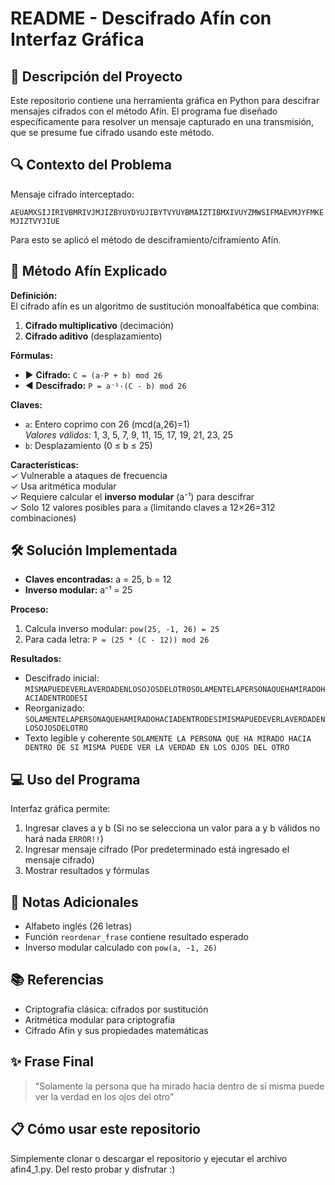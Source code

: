 # README - Descifrado Afín con Interfaz Gráfica

## 📌 Descripción del Proyecto

Este repositorio contiene una herramienta gráfica en Python para descifrar mensajes cifrados con el método Afín. El programa fue diseñado específicamente para resolver un mensaje capturado en una transmisión, que se presume fue cifrado usando este método.

## 🔍 Contexto del Problema
Mensaje cifrado interceptado:

`AEUAMXSIJIRIVBMRIVJMJIZBYUYDYUJIBYTVYUYBMAIZTIBMXIVUYZMWSIFMAEVMJYFMKEMJIZTVYJIUE`

Para esto se aplicó el método de desciframiento/ciframiento Afín.

## 🔐 Método Afín Explicado

**Definición:**  
El cifrado afín es un algoritmo de sustitución monoalfabética que combina:
1. **Cifrado multiplicativo** (decimación)
2. **Cifrado aditivo** (desplazamiento)

**Fórmulas:**  
- ▶️ **Cifrado:** `C = (a·P + b) mod 26`  
- ◀️ **Descifrado:** `P = a⁻¹·(C - b) mod 26`  

**Claves:**  
- `a`: Entero coprimo con 26 (mcd(a,26)=1)  
  *Valores válidos:* 1, 3, 5, 7, 9, 11, 15, 17, 19, 21, 23, 25  
- `b`: Desplazamiento (0 ≤ b ≤ 25)  

**Características:**  
✓ Vulnerable a ataques de frecuencia  
✓ Usa aritmética modular  
✓ Requiere calcular el **inverso modular** (a⁻¹) para descifrar  
✓ Solo 12 valores posibles para `a` (limitando claves a 12×26=312 combinaciones)  

## 🛠️ Solución Implementada
- **Claves encontradas:** a = 25, b = 12
- **Inverso modular:** a⁻¹ = 25

**Proceso:**
1. Calcula inverso modular: `pow(25, -1, 26) = 25`
2. Para cada letra: `P = (25 * (C - 12)) mod 26`

**Resultados:**
- Descifrado inicial: `MISMAPUEDEVERLAVERDADENLOSOJOSDELOTROSOLAMENTELAPERSONAQUEHAMIRADOHACIADENTRODESI`
- Reorganizado: `SOLAMENTELAPERSONAQUEHAMIRADOHACIADENTRODESIMISMAPUEDEVERLAVERDADENLOSOJOSDELOTRO`
- Texto legible y coherente `SOLAMENTE LA PERSONA QUE HA MIRADO HACIA DENTRO DE SI MISMA PUEDE VER LA VERDAD EN LOS OJOS DEL OTRO`

## 💻 Uso del Programa
Interfaz gráfica permite:
1. Ingresar claves a y b (Si no se selecciona un valor para a y b válidos no hará nada `ERROR!!`)
2. Ingresar mensaje cifrado (Por predeterminado está ingresado el mensaje cifrado)
3. Mostrar resultados y fórmulas

## 📝 Notas Adicionales
- Alfabeto inglés (26 letras)
- Función `reordenar_frase` contiene resultado esperado
- Inverso modular calculado con `pow(a, -1, 26)`

## 📚 Referencias

- Criptografía clásica: cifrados por sustitución
- Aritmética modular para criptografía
- Cifrado Afín y sus propiedades matemáticas

## ✨ Frase Final
> "Solamente la persona que ha mirado hacia dentro de sí misma puede ver la verdad en los ojos del otro"

## 📋 Cómo usar este repositorio

Simplemente clonar o descargar el repositorio y ejecutar el archivo afin4_1.py. Del resto probar y disfrutar :) 

